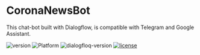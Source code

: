 # CoronaNewsBot

This chat-bot built with Dialogflow, is compatible with Telegram and Google Assistant.

![version](https://img.shields.io/badge/dynamic/json.svg?url=https://raw.githubusercontent.com/jainvandit99/CoronaNewsBot/master/functions/package.json&label=version&query=$.version&color=brightgreen)
![Platform](https://img.shields.io/badge/platform-Google%20Assistant%20|%20Telegram-blue.svg)
![dialogfloq-version](https://img.shields.io/badge/dynamic/json.svg?url=https://raw.githubusercontent.com/jainvandit99/CoronaNewsBot/master/functions/package.json&label=dialogflow&query=$.dependencies.dialogflow&color=green)
[![license](https://img.shields.io/github/license/jainvandit99/CoronaNewsBot)](LICENSE)

